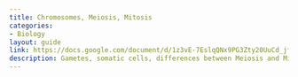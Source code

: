 ```yaml
---
title: Chromosomes, Meiosis, Mitosis
categories:
- Biology
layout: guide
link: https://docs.google.com/document/d/1z3vE-7EslqQNx9PG3Zty20UuCd_jfPzA2CZ32Rbup0E/
description: Gametes, somatic cells, differences between Meiosis and Mitosis.
---
```


